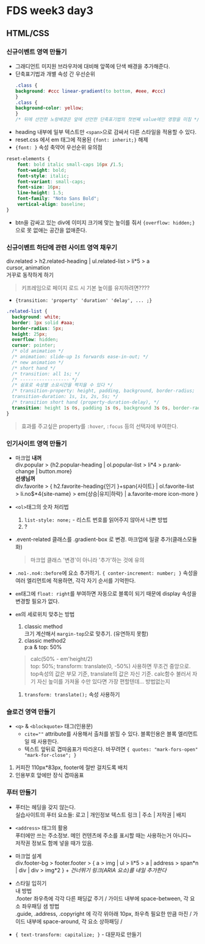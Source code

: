 # FDS week3 day3

## HTML/CSS

### 신규이벤트 영역 만들기

* 그래디언트 미지원 브라우저에 대비해 앞쪽에 단색 배경을 추가해준다.
* 단축표기법과 개별 속성 간 우선순위
  ```css
  .class {
  background: #ccc linear-gradient(to bottom, #eee, #ccc)
  }
  .class {
  background-color: yellow;
  }
  /* 뒤에 선언한 노랑배경은 앞에 선언한 단축표기법의 첫번째 value에만 영향을 미침 */
  ```
* heading 내부에 일부 텍스트만 `<span>`으로 감싸서 다른 스타일을 적용할 수 있다.
* reset.css 에서 em 태그에 적용된 `{font: inherit;}` 해제
* `{font: }` 속성 축약어 우선순위 유의점
```css
reset-elements {
    font: bold italic small-caps 16px /1.5;
    font-weight: bold;
    font-style: italic;
    font-variant: small-caps;
    font-size: 16px;
    line-height: 1.5;
    font-family: "Noto Sans Bold";
    vertical-align: baseline;
}
```
* btn을 감싸고 있는 div에 이미지 크기에 맞는 높이를 줘서 `{overflow: hidden;}`으로 못 없애는 공간을 없애준다.

### 신규이벤트 하단에 관련 사이트 영역 채우기
div.related > h2.related-heading | ul.related-list > li*5 > a  
cursor, animation  
거꾸로 동작하게 하기  
> 키프레임으로 페이지 로드 시 기본 높이를 유지하려면????

* `{transition: 'property' 'duration' 'delay', ... ;}`
```css
.related-list {
  background: white;
  border: 1px solid #aaa;
  border-radius: 5px;
  height: 25px;
  overflow: hidden;
  cursor: pointer;
  /* old animation */
  /* animation: slide-up 1s forwards ease-in-out; */
  /* new animation */
  /* short hand */
  /* transition: all 1s; */
  /* ------------------ */
  /* 쉼표로 속성별 소요시간을 짝지을 수 있다 */
  /* transition-property: height, padding, background, border-radius;
  transition-duration: 1s, 1s, 2s, 5s; */
  /* transition short hand (property-duration-delay), */
  transition: height 1s 0s, padding 1s 0s, background 3s 0s, border-radius 3s 0s;
}
```
> 효과를 주고싶은 property를 `:hover`, `:focus` 등의 선택자에 부여한다.  

### 인기사이트 영역 만들기
* 마크업
**내꺼**  
div.popular > {h2.popular-heading | ol.popular-list > li*4 > p.rank-change | button.more}  
**선생님꺼**  
div.favorite > { h2.favorite-heading{인기 }+span{사이트} | ol.favorite-list > li.no$*4{site-name} > em{상승|유지|하락} | a.favorite-more icon-more }

* `<ol>`태그의 숫자 처리법  
  1. `list-style: none;` - 리스트 번호를 읽어주지 않아서 나쁜 방법
  1. ?

* .event-related 클래스를 .gradient-box 로 변경. 마크업에 일괄 추가(클래스모듈화)  
  >마크업 클래스 '변경'이 아니라 '추가'하는 것에 유의

* `.no1-.no4::before`에 요소 추가하기. `{ conter-increment: number; }` 속성을 여러 엘리먼트에 적용하면, 각각 자기 순서를 기억한다.

* `em`태그에 `float: right`를 부여하면 자동으로 블록이 되기 때문에 display 속성을 변경할 필요가 없다.

* `em`의 세로위치 맞추는 방법
  1. classic method  
    크기 계산해서 `margin-top`으로 맞추기. (유연하지 못함)
  1. classic method2  
    p:a & top: 50%  
  > calc(50% - em'height/2)  
  > top: 50%; transform: translate(0, -50%) 사용하면 무조건 중앙으로. top속성의 값은 부모 기준, translate의 값은 자신 기준. calc함수 불러서 자기 자신 높이를 가져올 수만 있다면 가장 편할텐데... 방법없는지
  1. `transform: translate();` 속성 사용하기  

### 슬로건 영역 만들기
* `<q>` & `<blockquote>` 태그(인용문)  
  * `cite=""` attribute를 사용해서 출처를 밝힐 수 있다. 블록인용은 블록 엘리먼트일 때 사용한다.
  * 텍스트 앞뒤로 겹따옴표가 따라온다. 바꾸려면 `{ quotes: "mark-fors-open" "mark-for-close"; }`

1. 커피잔 110px*83px, footer에 절반 걸치도록 배치
1. 인용부호 앞에만 장식 겹따옴표 

### 푸터 만들기
* 푸터는 헤딩을 갖지 않는다.  
  실습사이트의 푸터 요소들: 로고 | 개인정보 텍스트 링크 | 주소 | 저작권 | 배지  
* `<address>` 태그의 활용  
  푸터에만 쓰는 주소정보. 메인 컨텐츠에 주소를 표시할 때는 사용하는거 아니다~  
  저작권 정보도 함께 넣을 때가 있음.
* 마크업 설계  
div.footer-bg > footer.footer > { a > img | ul > li\*5 > a | address > span\*n | div | div > img\*2 } + *건너뛰기 링크(ARIA 요소)를 내일 추가한다*  

* 스타일 입히기  
내 방법  
.footer 좌우측에 각각 다른 패딩값 주기 / 가이드 내부에 space-between, 각 요소 좌우패딩
샘 방법  
.guide, .address, .copyright 에 각각 위아래 10px, 좌우측 필요한 만큼 마진 / 가이드 내부에 space-around, 각 요소 상하패딩 / 

* `{ text-transform: capitalize; }` - 대문자로 만들기